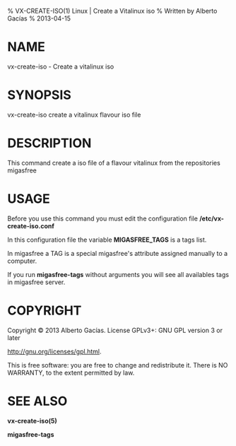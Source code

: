 % VX-CREATE-ISO(1) Linux |  Create a Vitalinux iso
% Written by Alberto Gacías
% 2013-04-15

NAME
====
vx-create-iso - Create a vitalinux iso

SYNOPSIS
========
vx-create-iso create a vitalinux flavour iso file


DESCRIPTION
===========
This command create a iso file of a flavour vitalinux from the repositories migasfree

USAGE
=====
Before you use this command you must edit the configuration file **/etc/vx-create-iso.conf**

In this configuration file the variable **MIGASFREE_TAGS** is a tags list.

In migasfree a TAG is a special migasfree's attribute assigned manually to a computer.

If you run **migasfree-tags** without arguments you will see all availables tags in migasfree server.

COPYRIGHT
=========
Copyright © 2013 Alberto Gacías. License GPLv3+: GNU GPL version 3 or later

<http://gnu.org/licenses/gpl.html>.

This is free software: you are free to change and redistribute it.  There is NO WARRANTY, to the extent permitted by law.

SEE ALSO
========
**vx-create-iso(5)**

**migasfree-tags**
